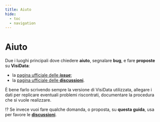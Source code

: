 ```yaml
---
title: Aiuto
hide:
  - toc
  - navigation
---
```


# Aiuto

Due i luoghi principali dove chiedere **aiuto**, segnalare **bug**, e fare **proposte** su **VisiData**:

- la [pagina ufficiale delle ***issue***](https://github.com/saulpw/visidata/issues);
- la [pagina ufficiale delle **discussioni**](https://github.com/saulpw/visidata/discussions).

È bene farlo scrivendo sempre la versione di VisiData utilizzata, allegare i dati per replicare eventuali problemi riscontrati, documentare la procedura che si vuole realizzare.

:interrobang: Se invece vuoi fare qualche domanda, o proposta, su **questa guida**, usa per favore le [**discussioni**](https://github.com/ondata/guidaVisiData/discussions).
